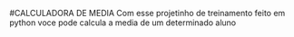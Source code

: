 #CALCULADORA DE MEDIA 
Com esse projetinho de treinamento feito em python voce pode calcula a media de um determinado aluno
